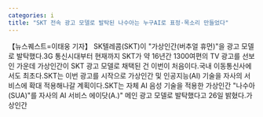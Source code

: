 ```yaml
---
categories: i
title: "SKT 전속 광고 모델로 발탁된 나수아는 누구AI로 표정·목소리 만들었다"
---
```

【뉴스퀘스트=이태웅 기자】 SK텔레콤(SKT)이 "가상인간(버추얼 휴먼)"을 광고 모델로 발탁했다.3G 통신시대부터 현재까지 SKT가 약 16년간 1300여편의 TV 광고를 선보인 가운데 가상인간이 SKT 광고 모델로 채택된 건 이번이 처음이다.국내 이동통신사에서도 최초다.SKT는 이번 광고를 시작으로 가상인간 및 인공지능(AI) 기술을 자사의 서비스에 확대 적용해나갈 계획이다.SKT는 자체 AI 음성 기술을 적용한 가상인간 "나수아(SUA)"를 자사의 AI 서비스 에이닷(A.)" 메인 광고 모델로 발탁했다고 26일 밝혔다.가상인간